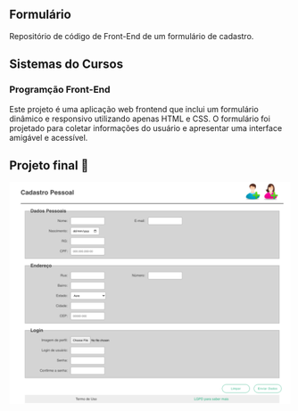 ## Formulário
 Repositório de código de Front-End de um formulário de cadastro.

 <h2> Sistemas do Cursos</h2>
 <h3> Programção Front-End</h3>

<p> Este projeto é uma aplicação web frontend que inclui um formulário dinâmico e responsivo utilizando apenas HTML e CSS. O formulário foi projetado para coletar informações do usuário e apresentar uma interface amigável e acessível.</p>

## Projeto final 🚀

![image](./assets/form.png)